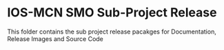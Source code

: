 # IOS-MCN SMO Sub-Project Release
This folder contains the sub project release pacakges for Documentation, Release Images and Source Code
